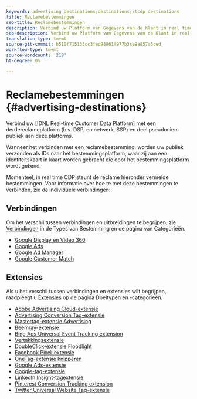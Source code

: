 ```yaml
---
keywords: advertising destinations;destinations;rtcdp destinations
title: Reclamebestemmingen
seo-title: Reclamebestemmingen
description: Verbind uw Platform van Gegevens van de Klant in real time met een derde reclameplatform (b.v. DSP, en netwerk, SSP) en deel pseudoniem publiek aan deze platforms.
seo-description: Verbind uw Platform van Gegevens van de Klant in real time met een derde reclameplatform (b.v. DSP, en netwerk, SSP) en deel pseudoniem publiek aan deze platforms.
translation-type: tm+mt
source-git-commit: b510f715133cc3fed98861f977b3ce9a857a5ced
workflow-type: tm+mt
source-wordcount: '219'
ht-degree: 0%

---
```



# Reclamebestemmingen {#advertising-destinations}

Verbind uw [!DNL Real-time Customer Data Platform] met een derdereclameplatform (b.v. DSP, en netwerk, SSP) en deel pseudoniem publiek aan deze platforms.

Wanneer het verbinden met een reclamebestemming, worden uw publiek verzonden als IDs naar het bestemmingsplatform, waar zij aan een identiteitskaart in kaart worden gebracht die door het bestemmingsplatform wordt gekend.

Momenteel, in real time CDP steunt de reclame hieronder vermelde bestemmingen. Voor informatie over hoe te met deze bestemmingen te verbinden, zie de individuele verbindingen:

## Verbindingen

Om het verschil tussen verbindingen en uitbreidingen te begrijpen, zie [Verbindingen](/help/rtcdp/destinations/destination-types.md#connections) in de Types van Bestemming en de pagina van Categorieën.


* [Google Display en Video 360](/help/rtcdp/destinations/google-dv360-destination.md)
* [Google Ads](/help/rtcdp/destinations/google-ads-destination.md)
* [Google Ad Manager](/help/rtcdp/destinations/google-ad-manager-destination.md)
* [Google Customer Match](/help/rtcdp/destinations/google-customer-match-destination.md)


## Extensies

Als u het verschil tussen verbindingen en extensies wilt begrijpen, raadpleegt u [Extensies](/help/rtcdp/destinations/destination-types.md#extensions) op de pagina Doeltypen en -categorieën.

* [Adobe Advertising Cloud-extensie](/help/rtcdp/destinations/adobe-advertising-cloud-extension.md)
* [Advertising Conversion Tag-extensie](/help/rtcdp/destinations/awin-conversiontag-extension.md)
* [Mastertag-extensie Advertising](/help/rtcdp/destinations/awin-mastertag-extension.md)
* [Beemray-extensie](beemray-extension.md)
* [Bing Ads Universal Event Tracking extension](/help/rtcdp/destinations/bing-ads-extension.md)
* [Vertakkingsextensie](/help/rtcdp/destinations/branch-extension.md)
* [DoubleClick-extensie Floodlight](/help/rtcdp/destinations/doubleclick-floodlight-extension.md)
* [Facebook Pixel-extensie](/help/rtcdp/destinations/facebook-pixel-extension.md)
* [OneTag-extensie knipperen](/help/rtcdp/destinations/flashtalking-extension.md)
* [Google Ads-extensie](/help/rtcdp/destinations/google-ads-extension.md)
* [Google-tag-extensie](/help/rtcdp/destinations/gtag-advertising-extension.md)
* [LinkedIn Insight-tagextensie](linkedin-extension.md)
* [Pinterest Conversion Tracking extension](pinterest-extension.md)
* [Twitter Universal Website Tag-extensie](twitter-uwt-extension.md)